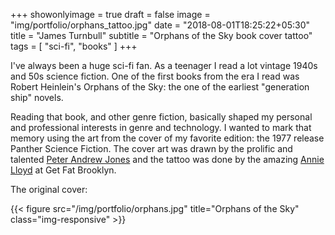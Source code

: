 +++
showonlyimage = true
draft = false
image = "img/portfolio/orphans_tattoo.jpg"
date = "2018-08-01T18:25:22+05:30"
title = "James Turnbull"
subtitle = "Orphans of the Sky book cover tattoo"
tags = [ "sci-fi", "books" ]
+++

I've always been a huge sci-fi fan. As a teenager I read a lot vintage 1940s and 50s science fiction. One of the first books from the era I read was Robert Heinlein's Orphans of the Sky: the one of the earliest "generation ship" novels.

<!--more-->

Reading that book, and other genre fiction, basically shaped my personal and professional interests in genre and technology. I wanted to mark that memory using the art from the cover of my favorite edition: the 1977 release Panther Science Fiction. The cover art was drawn by the prolific and talented [Peter Andrew Jones](https://en.wikipedia.org/wiki/Peter_Andrew_Jones) and the tattoo was done by the amazing [Annie Lloyd](https://getfatbk.com/) at Get Fat Brooklyn.

The original cover:

{{< figure src="/img/portfolio/orphans.jpg" title="Orphans of the Sky" class="img-responsive" >}}
